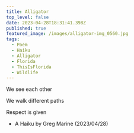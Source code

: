 ```yaml
---
title: Alligator
top_level: false
date: 2023-04-28T18:31:41.398Z
published: true
featured_image: /images/alligator-img_0560.jpg
tags:
  - Poem
  - Haiku
  - Alligator
  - Florida
  - ThisIsFlorida
  - Wildlife
---
```

We see each other

We walk different paths

Respect is given

* A Haiku by Greg Marine (2023/04/28)